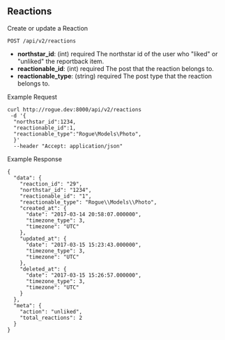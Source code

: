## Reactions

Create or update a Reaction 

```
POST /api/v2/reactions
```
  - **northstar_id**: (int) required
    The northstar id of the user who "liked" or "unliked" the reportback item. 
  - **reactionable_id**: (int) required 
    The post that the reaction belongs to. 
  - **reactionable_type**: (string) required
    The post type that the reaction belongs to.
    
Example Request
```
curl http://rogue.dev:8000/api/v2/reactions
 -d '{
  "northstar_id":1234,
  "reactionable_id":1,
  "reactionable_type":"Rogue\Models\Photo",
  }'
  --header "Accept: application/json"
```
Example Response 
```
{
  "data": {
    "reaction_id": "29",
    "northstar_id": "1234",
    "reactionable_id": "1",
    "reactionable_type": "Rogue\\Models\\Photo",
    "created_at": {
      "date": "2017-03-14 20:58:07.000000",
      "timezone_type": 3,
      "timezone": "UTC"
    },
    "updated_at": {
      "date": "2017-03-15 15:23:43.000000",
      "timezone_type": 3,
      "timezone": "UTC"
    },
    "deleted_at": {
      "date": "2017-03-15 15:26:57.000000",
      "timezone_type": 3,
      "timezone": "UTC"
    }
  },
  "meta": {
    "action": "unliked",
    "total_reactions": 2
  }
}
```
